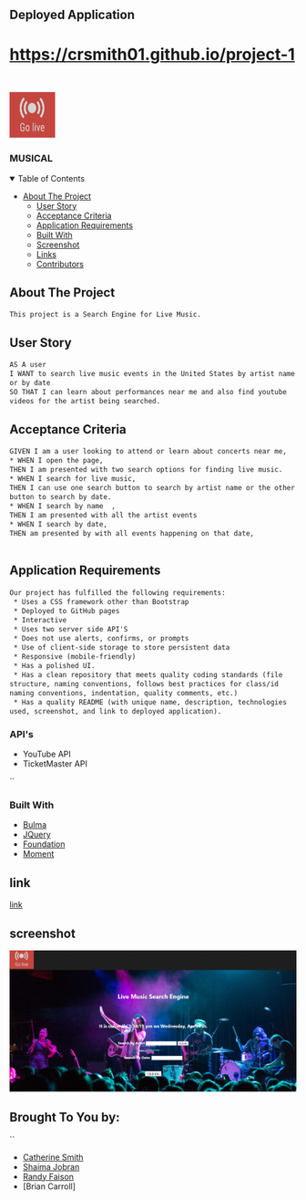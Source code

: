 
## Deployed Application
https://crsmith01.github.io/project-1
=======
<!-- PROJECT LOGO -->
<br />
<p>
    <img src="assets\images\57775c22a209a-YouTube-Go-Live-streaming.png" alt="Logo" width="80" height="80">
  </a>

  <h3 >MUSICAL</h3>

  

<!-- TABLE OF CONTENTS -->
<details open="open">
  <summary>Table of Contents</summary>
  <ul>
    <li>
      <a href="#about-the-project">About The Project</a>
      <ul>
        <li><a href="#User Story">User Story</a></li>
        <li><a href="#Acceptance Criteria">Acceptance Criteria</a></li>
        <li><a href="Aplication Requiremnets">Application Requirements</a></li>
          <li><a href="#built-with">Built With</a></li>
         <li><a href="#Screenshot">Screenshot</a></li>
        <li><a href="#Links">Links</a></li>
        <li><a href="#Contributors">Contributors</a></li>
      </ul>
    </li>
    </ul>
</details>




## About The Project
```
This project is a Search Engine for Live Music.
```
## User Story
```
AS A user 
I WANT to search live music events in the United States by artist name or by date
SO THAT I can learn about performances near me and also find youtube videos for the artist being searched.
```
## Acceptance Criteria
```
GIVEN I am a user looking to attend or learn about concerts near me,
* WHEN I open the page,
THEN I am presented with two search options for finding live music. 
* WHEN I search for live music,
THEN I can use one search button to search by artist name or the other button to search by date.
* WHEN I search by name  ,
THEN I am presented with all the artist events
* WHEN I search by date, 
THEN am presented by with all events happening on that date,
 
```
## Application Requirements
```
Our project has fulfilled the following requirements:
 * Uses a CSS framework other than Bootstrap
 * Deployed to GitHub pages
 * Interactive 
 * Uses two server side API'S
 * Does not use alerts, confirms, or prompts
 * Use of client-side storage to store persistent data
 * Responsive (mobile-friendly)
 * Has a polished UI.
 * Has a clean repository that meets quality coding standards (file structure, naming conventions, follows best practices for class/id naming conventions, indentation, quality comments, etc.)
 * Has a quality README (with unique name, description, technologies used, screenshot, and link to deployed application).
```

### API's
-   YouTube API
-   TicketMaster API

``
### Built With

* [Bulma](https://bulma.io)
* [JQuery](https://jquery.com)
* [Foundation](https://get.foundation)
* [Moment](https://momentjs.com/)
## link
[link](https://github.com/crsmith01/Musical)

## screenshot
![screenshot](./assets/images/Screenshot-2021-04-07-131506.jpg)

## Brought To You by:
``
* [Catherine Smith](https://github.com/crsmith01)
* [Shaima Jobran](https://github.com/shaimajobran)
* [Randy Faison ](https://github.com/randyfasion)
* [Brian Carroll]
